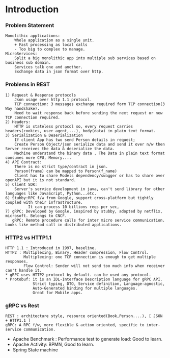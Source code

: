 # Introduction

### Problem Statement
    Monolithic applications:
		Whole application as a single unit.
		+ Fast processing as local calls
		- Too big to complex to manage.
	MicroServices:
		Split a big monolithic app into multiple sub services based on business sub domain.
		Services talk one and another.
		Exchange data in json format over http.
### Problems in REST
	1) Request & Response protocols
		Json usage over http 1.1 protocol.
		TCP connection: 3 messages exchange required form TCP connection(3 Way handshake).
		Need to wait response back before sending the next request or new TCP connection required.
	2) Headers:
		HTTP is stateless protocol so, every request carries headers(cookies, user agent,...), body(data) in plain text format.
	3) Serialization & Deserialization 
		If client App has two send Person details in request;
		Create Person Object/json serialize data and send it over n/w then Server receives the data & deserialize the data.
		Machine understand the binary data . The Data in plain text format consumes more CPU, Memory....
	4) API Contract:
		There is no strict type/contract in json.
		Person(frame) can be mapped to Person(f_name)
		Client has to share Models dependency/swagger or has to share over openAPI but it is not standard.
	5) Client SDK:
		Server's service development in java, can't send library for other languages like JavaScript, Python...etc.
	6) Stubby:RPC f/w from Google, support cross-platform but tightly coupled with their infrastructure. 
	          It can process 10 billions reqs per sec,
	7) gRPC: Developed by Google, inspired by stubby, adopted by netflix, microsoft. Belongs to CNCF.
	   gRPC: Remote procedure calls for inter micro service communication. Looks like method call in distributed applications.
### HTTP2 vs HTTP1.1
	HTTP 1.1 : Introduced in 1997, baseline.
	HTTP2 : Multiplexing, Binary, Header compression, Flow Control.
	        Multiplexing: one TCP connection is enough to get multiple responses.
            Flow Control: Sender will not send too much info when receiver can't handle it.
	* gRPC uses HTTP2 protocol by default. can be used any protocol.
	* Protobuf: it is an IDL-Interface Description language for gRPC API.
	            Strict typing, DTO, Service definition, Language-agnostic,
	            Auto-Generated binding for multiple languages. 
	            Great for Mobile apps.
### gRPC vs Rest
	REST : architecture style, resource oriented(Book,Person....), [ JSON + HTTP1.1 ]
	gRPC: A RPC f/w, more flexible & action oriented, specific to inter-service communication.

* Apache Benchmark : Performance test to generate load: Good to learn.
* Apache Activity: BPMN, Good to learn.
* Spring State machine
